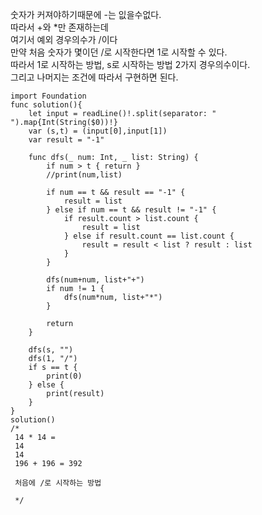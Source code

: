 숫자가 커져야하기때문에 -는 잆을수없다.   
따라서 +와 *만 존재하는데   
여기서 예외 경우의수가 /이다   
만약 처음 숫자가 몇이던 /로 시작한다면 1로 시작할 수 있다.   
따라서 1로 시작하는 방법, s로 시작하는 방법 2가지 경우의수이다.   
그리고 나머지는 조건에 따라서 구현하면 된다.   

```
import Foundation
func solution(){
    let input = readLine()!.split(separator: " ").map{Int(String($0))!}
    var (s,t) = (input[0],input[1])
    var result = "-1"
    
    func dfs(_ num: Int, _ list: String) {
        if num > t { return }
        //print(num,list)
        
        if num == t && result == "-1" {
            result = list
        } else if num == t && result != "-1" {
            if result.count > list.count {
                result = list
            } else if result.count == list.count {
                result = result < list ? result : list
            }
        }
        
        dfs(num+num, list+"+")
        if num != 1 {
            dfs(num*num, list+"*")
        }
        
        return
    }
    
    dfs(s, "")
    dfs(1, "/")
    if s == t {
        print(0)
    } else {
        print(result)
    }
}
solution()
/*
 14 * 14 =
 14
 14
 196 + 196 = 392
 
 처음에 /로 시작하는 방법
 
 */

```
